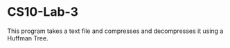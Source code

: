 # CS10-Lab-3
This program takes a text file and compresses and decompresses it using a Huffman Tree. 

